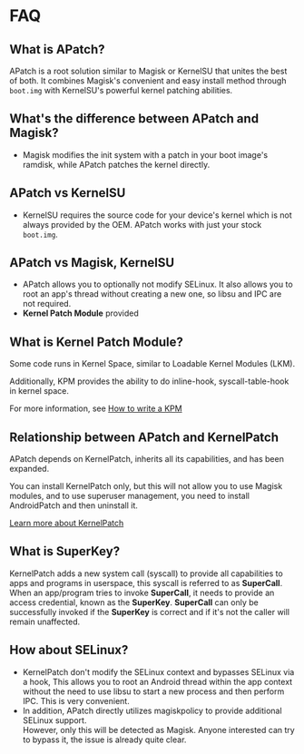 # FAQ


## What is APatch?
APatch is a root solution similar to Magisk or KernelSU that unites the best of both.
It combines Magisk's convenient and easy install method through `boot.img` with KernelSU's powerful kernel patching abilities.


## What's the difference between APatch and Magisk?
- Magisk modifies the init system with a patch in your boot image's ramdisk, while APatch patches the kernel directly.


## APatch vs KernelSU
- KernelSU requires the source code for your device's kernel which is not always provided by the OEM. APatch works with just your stock `boot.img`.


## APatch vs Magisk, KernelSU
- APatch allows you to optionally not modify SELinux. It also allows you to root an app's thread without creating a new one, so libsu and IPC are not required.
- **Kernel Patch Module** provided


## What is Kernel Patch Module?
Some code runs in Kernel Space, similar to Loadable Kernel Modules (LKM).

Additionally, KPM provides the ability to do inline-hook, syscall-table-hook in kernel space.

For more information, see [How to write a KPM](https://github.com/bmax121/KernelPatch/blob/main/doc/module.md)


## Relationship between APatch and KernelPatch

APatch depends on KernelPatch, inherits all its capabilities, and has been expanded.  

You can install KernelPatch only, but this will not allow you to use Magisk modules, and to use superuser management, you need to install AndroidPatch and then uninstall it.

[Learn more about KernelPatch](https://github.com/bmax121/KernelPatch)


## What is SuperKey?
KernelPatch adds a new system call (syscall) to provide all capabilities to apps and programs in userspace, this syscall is referred to as **SuperCall**.
When an app/program tries to invoke **SuperCall**, it needs to provide an access credential, known as the **SuperKey**.
**SuperCall** can only be successfully invoked if the **SuperKey** is correct and if it's not the caller will remain unaffected.


## How about SELinux?
- KernelPatch don't modify the SELinux context and bypasses SELinux via a hook,
  This allows you to root an Android thread within the app context without the need to use libsu to start a new process and then perform IPC.
  This is very convenient.
- In addition, APatch directly utilizes magiskpolicy to provide additional SELinux support.  
  However, only this will be detected as Magisk. Anyone interested can try to bypass it, the issue is already quite clear.
